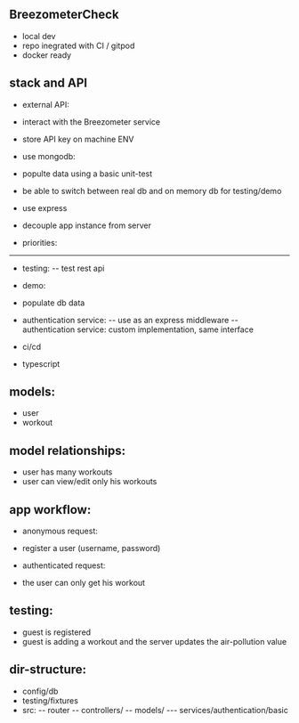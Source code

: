 BreezometerCheck
-------
- local dev
- repo inegrated with CI / gitpod
- docker ready


stack and API
-------------
- external API:
- interact with the Breezometer service
- store API key on machine ENV

- use mongodb:
- populte data using a basic unit-test
- be able to switch between real db and on memory db for testing/demo

- use express
- decouple app instance from server


- priorities:
------------
- testing: 
-- test rest api

- demo:
- populate db data

- authentication service:
-- use as an express middleware
-- authentication service: custom implementation, same interface

- ci/cd
- typescript

models:
-----
- user
- workout

model relationships:
----
- user has many workouts
- user can view/edit only his workouts

app workflow:
--------
- anonymous request:
- register a user (username, password)

- authenticated request:
- the user can only get his workout

testing:
---------
- guest is registered
- guest is adding a workout and the server updates the air-pollution value


dir-structure:
-----------
- config/db
- testing/fixtures
- src:
-- router
-- controllers/
-- models/
--- services/authentication/basic
